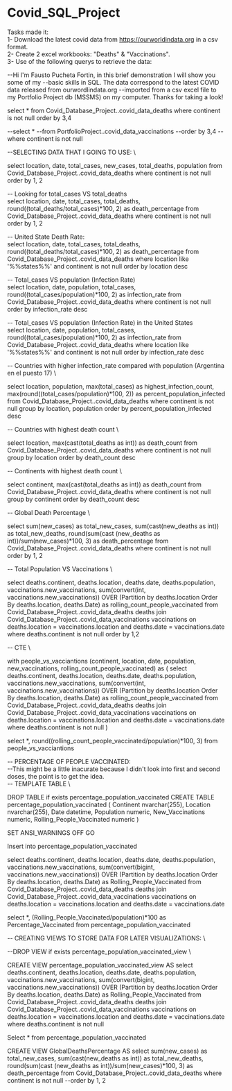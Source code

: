 # Covid_SQL_Project
Tasks made it: \
1- Download the latest covid data from https://ourworldindata.org in a csv format.\
2- Create 2 excel workbooks: "Deaths" & "Vaccinations". \
3- Use of the following querys to retrieve the data: 

--Hi I'm Fausto Pucheta Fortin, in this brief demonstration I will show you some of my
--basic skills in SQL. The data correspond to the latest COVID data released from ourwordlindata.org 
--imported from a csv excel file to my Portfolio Project db (MSSMS) on my computer. Thanks for taking a look!

select *
from Covid_Database_Project..covid_data_deaths
where continent is not null
order by 3,4

--select *
--from PortfolioProject..covid_data_vaccinations
--order by 3,4
--where continent is not null

--SELECTING DATA THAT I GOING TO USE: \

select location, date, total_cases, new_cases, total_deaths, population
from Covid_Database_Project..covid_data_deaths
where continent is not null
order by 1, 2

-- Looking for total_cases VS total_deaths \
select location, date, total_cases, total_deaths, round((total_deaths/total_cases)*100, 2) as death_percentage
from Covid_Database_Project..covid_data_deaths
where continent is not null
order by 1, 2

-- United State Death Rate: \
select location, date, total_cases, total_deaths, round((total_deaths/total_cases)*100, 2) as death_percentage
from Covid_Database_Project..covid_data_deaths
where location like '%%states%%' and continent is not null
order by location desc

-- Total_cases VS population (Infection Rate) \
select location, date, population, total_cases, round((total_cases/population)*100, 2) as infection_rate
from Covid_Database_Project..covid_data_deaths
where continent is not null
order by infection_rate desc

-- Total_cases VS population (Infection Rate) in the United States \
select location, date, population, total_cases, round((total_cases/population)*100, 2) as infection_rate
from Covid_Database_Project..covid_data_deaths
where location like '%%states%%' and continent is not null
order by infection_rate desc

-- Countries with higher infection_rate compared with population (Argentina en el puesto 17) \

select location, population, max(total_cases) as highest_infection_count, max(round((total_cases/population)*100, 2)) as percent_population_infected
from Covid_Database_Project..covid_data_deaths
where continent is not null
group by location, population
order by percent_population_infected desc

-- Countries with highest death count \

select location, max(cast(total_deaths as int)) as death_count
from Covid_Database_Project..covid_data_deaths
where continent is not null
group by location
order by death_count desc

-- Continents with highest death count \

select continent, max(cast(total_deaths as int)) as death_count
from Covid_Database_Project..covid_data_deaths
where continent is not null
group by continent
order by death_count desc

-- Global Death Percentage \

select sum(new_cases) as total_new_cases, sum(cast(new_deaths as int)) as total_new_deaths, round(sum(cast
(new_deaths as int))/sum(new_cases)*100, 3) as death_percentage
from Covid_Database_Project..covid_data_deaths
where continent is not null
order by 1, 2

-- Total Population VS Vaccinations \

select deaths.continent, deaths.location, deaths.date, deaths.population, vaccinations.new_vaccinations,
sum(convert(int, vaccinations.new_vaccinations)) OVER (Partition by deaths.location Order By deaths.location,
deaths.Date) as rolling_count_people_vaccinated
from Covid_Database_Project..covid_data_deaths deaths
join Covid_Database_Project..covid_data_vaccinations vaccinations
	on deaths.location = vaccinations.location
	and deaths.date = vaccinations.date
where deaths.continent is not null
order by 1,2

-- CTE  \

with people_vs_vacciantions (continent, location, date, population, new_vaccinations, rolling_count_people_vaccinated)
as
(
select deaths.continent, deaths.location, deaths.date, deaths.population, vaccinations.new_vaccinations,
sum(convert(int, vaccinations.new_vaccinations)) OVER (Partition by deaths.location Order By deaths.location,
deaths.Date) as rolling_count_people_vaccinated
from Covid_Database_Project..covid_data_deaths deaths
join Covid_Database_Project..covid_data_vaccinations vaccinations
	on deaths.location = vaccinations.location
	and deaths.date = vaccinations.date
where deaths.continent is not null
)

select *, round((rolling_count_people_vaccinated/population)*100, 3)
from people_vs_vacciantions


-- PERCENTAGE OF PEOPLE VACCINATED: \
	--This might be a little inacurate because I didn't look into first and second doses, the point is to get the idea.\
-- TEMPLATE TABLE \

DROP TABLE if exists percentage_population_vaccinated
CREATE TABLE percentage_population_vaccinated
(
Continent nvarchar(255),
Location nvarchar(255),
Date datetime,
Population numeric,
New_Vaccinations numeric,
Rolling_People_Vaccinated numeric
)

SET ANSI_WARNINGS OFF
GO

Insert into percentage_population_vaccinated

select deaths.continent, deaths.location, deaths.date, deaths.population, vaccinations.new_vaccinations,
sum(convert(bigint, vaccinations.new_vaccinations)) OVER (Partition by deaths.location Order By deaths.location,
deaths.Date) as Rolling_People_Vaccinated
from Covid_Database_Project..covid_data_deaths deaths
join Covid_Database_Project..covid_data_vaccinations vaccinations
	on deaths.location = vaccinations.location
	and deaths.date = vaccinations.date


select *, (Rolling_People_Vaccinated/population)*100 as Percentage_Vaccinated
from percentage_population_vaccinated


-- CREATING VIEWS TO STORE DATA FOR LATER VISUALIZATIONS: \

--DROP VIEW if exists percentage_population_vaccinated_view \

CREATE VIEW percentage_population_vaccinated_view 
AS
select deaths.continent, deaths.location, deaths.date, deaths.population, vaccinations.new_vaccinations,
sum(convert(bigint, vaccinations.new_vaccinations)) OVER (Partition by deaths.location Order By deaths.location,
deaths.Date) as Rolling_People_Vaccinated
from Covid_Database_Project..covid_data_deaths deaths
join Covid_Database_Project..covid_data_vaccinations vaccinations
	on deaths.location = vaccinations.location
	and deaths.date = vaccinations.date
where deaths.continent is not null

Select *
from percentage_population_vaccinated


CREATE VIEW GlobalDeathsPercentage
AS
select sum(new_cases) as total_new_cases, sum(cast(new_deaths as int)) as total_new_deaths, round(sum(cast
(new_deaths as int))/sum(new_cases)*100, 3) as death_percentage
from Covid_Database_Project..covid_data_deaths
where continent is not null
--order by 1, 2
